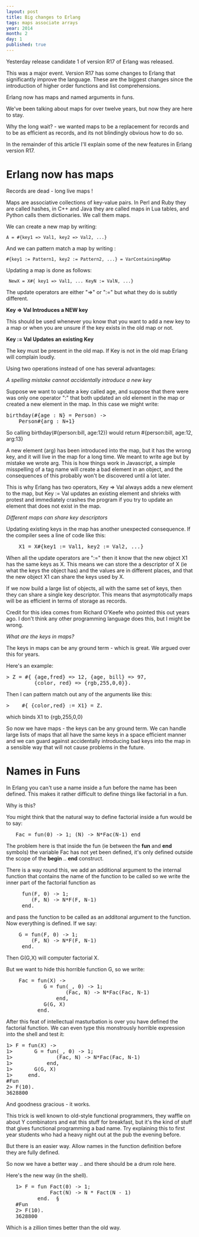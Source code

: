 ```yaml
---
layout: post
title: Big changes to Erlang
tags: maps associate arrays
year: 2014
month: 2
day: 1
published: true
---
```


Yesterday release candidate 1 of version R17 of Erlang
was released.

This was a major event. Version R17 has some changes to Erlang that
significantly improve the language. These are the biggest changes
since the introduction of higher order functions and list
comprehensions.

Erlang now has maps and named arguments in funs.

We've been talking about maps for over twelve years, but now they are
here to stay.

Why the long wait? - we wanted maps to be a replacement for records
and to be as efficient as records, and its not blindingly obvious how
to do so.

In the remainder of this article I'll explain some of the new features in
Erlang version R17.

# Erlang now has maps

Records are dead - long live maps !

Maps are associative collections of key-value pairs.  In Perl and Ruby
they are called hashes, in C++ and Java they are called maps in Lua
tables, and Python calls them dictionaries.  We call them maps.

We can create a new map by writing:

    A = #{key1 => Val1, key2 => Val2, ...}

And we can pattern match a map by writing :

    #{key1 := Pattern1, key2 := Pattern2, ...} = VarContainingAMap

Updating a map is done as follows:

     NewX = X#{ key1 => Val1, ... KeyN := ValN, ...}

The update operators are either "=>" or ":=" but what they do is
subtly different.

<b>Key => Val Introduces a NEW key</b>

This should be used whenever you know that you want to add a new key
to a map or when you are unsure if the key exists in the old map or not.

<b>Key := Val Updates an existing Key</b>

The key must be present in the old map.
If Key is not in the old map Erlang will complain loudly.

Using two operations instead of one has several advantages:

<i>A spelling mistake cannot accidentally introduce a new key </i>


Suppose we want to update a key called age, and suppose that there
were was only one operator ":" that both updated an old element in the
map or created a new element in the map.  In this case we might write:


<pre>
birthday(#{age : N} = Person) ->
    Person#{arg : N+1}
</pre>

So calling birthday(#{person:bill, age:12}) would 
return #{person:bill, age:12, arg:13}

A new element (arg) has been introduced into the map, but it has the
wrong key, and it will live in the map for a long time.  We meant to
write age but by mistake we wrote arg.  This is how things work in
Javascript, a simple misspelling of a tag name will create a bad
element in an object, and the consequences of this probably won't be
discovered until a lot later.

This is why Erlang has two operators, Key => Val always adds a new
element to the map, but Key := Val updates an existing element and
shrieks with protest and immediately crashes the program if you try to
update an element that does not exist in the map.

<i>Different maps can share key descriptors</i>

Updating existing keys in the map has another unexpected consequence.
If the compiler sees a line of code like this:
    
<pre>
    X1 = X#{key1 := Val1, key2 := Val2, ...}
</pre>

When all the update operators are ":=" then it know that the new
object X1 has the same keys as X. This means we can store the a
descriptor of X (ie what the keys the object has) and the values are
in different places, and that the new object X1 can share the keys
used by X.

If we now build a large list of objects, all with the same set of
keys, then they can share a single key descriptor. This means that
asymptotically maps will be as efficient in terms of storage as
records.

Credit for this idea comes from Richard O'Keefe who pointed
this out years ago. I don't think any other programming language does this,
but I might be wrong.

<i>What are the keys in maps?</i>

The keys in maps can be any ground term - which is great. We argued
over this for years.

Here's an example:

<pre>
> Z = #{ {age,fred} => 12, {age, bill} => 97, 
         {color, red} => {rgb,255,0,0}}.
</pre>

Then I can pattern match out any of the arguments like this:

<pre>
>    #{ {color,red} := X1} = Z.
</pre>


which binds X1 to {rgb,255,0,0}

So now we have maps - the keys can be any ground term. We can handle
large lists of maps that all have the same keys in a space efficient manner
and we can guard against accidentally introducing bad keys into the map
in a sensible way that will not cause problems in the future.

# Names in Funs

In Erlang you can't use a name inside a fun before the name has been defined. This
makes it rather difficult to define things like factorial in a fun.

Why is this?

You might think that the natural way to define factorial inside a fun
would be to say:

<pre>
   Fac = fun(0) -> 1; (N) -> N*Fac(N-1) end
</pre>

The problem here is that inside the fun (ie between the <b>fun</b> and
<b>end</b> symbols) the variable Fac has not yet been defined, it's
only defined outside the scope of the <b>begin</b> .. <b>end</b>
construct.

There is a way round this, we add an additional argument to the
internal function that contains the name of the function to be called
so we write the inner part of the factorial function as

<pre>
     fun(F, 0) -> 1;
        (F, N) -> N*F(F, N-1)
     end.
</pre>

and pass the function to be called as an additonal argument to the function.
Now everything is defined. If we say:

<pre>
    G = fun(F, 0) -> 1;
        (F, N) -> N*F(F, N-1)
     end.
</pre>

Then G(G,X) will computer factorial X.

But we want to hide this horrible function G, so we write:

<pre>
    Fac = fun(X) ->
            G = fun(_, 0) -> 1;
                   (Fac, N) -> N*Fac(Fac, N-1)
                end,
            G(G, X)
          end.
</pre>

 After this feat of intellectual masturbation is over you have defined
the factorial function. We can even type this monstrously horrible
expression into the shell and test it:

<pre>
1> F = fun(X) ->
1>       G = fun(_, 0) -> 1;
1>              (Fac, N) -> N*Fac(Fac, N-1)
1>           end,
1>       G(G, X)
1>     end.
#Fun<erl_eval.6.71889879>
2> F(10).
3628800
</pre>

And goodness gracious - it works.

This trick is well known to old-style functional programmers, they
waffle on about Y combinators and eat this stuff for breakfast, but
it's the kind of stuff that gives functional programming a bad
name. Try explaining this to first year students who had a heavy night
out at the pub the evening before.

But there is an easier way. Allow names in the function definition before
they are fully defined.

So now we have a better way .. and there should be a drum role here.

Here's the new way (in the shell).

<pre>
   1> F = fun Fact(0) -> 1; 
              Fact(N) -> N * Fact(N - 1) 
          end.  §
   #Fun<erl_eval.30.71889879>
   2> F(10).
   3628800
</pre>

Which is a zillion times better than the old way.






